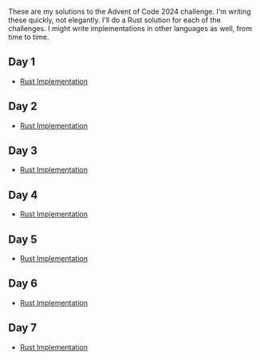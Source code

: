 These are my solutions to the Advent of Code 2024 challenge.  I'm writing these quickly, not elegantly.
I'll do a Rust solution for each of the challenges. I might write implementations in other languages
as well, from time to time.

Day 1
-----
* [Rust Implementation](https://github.com/marcus0x62/adventofcode-2024/blob/main/src/bin/day1.rs)

Day 2
-----
* [Rust Implementation](https://github.com/marcus0x62/adventofcode-2024/blob/main/src/bin/day2.rs)

Day 3
-----
* [Rust Implementation](https://github.com/marcus0x62/adventofcode-2024/blob/main/src/bin/day3.rs)

Day 4
-----
* [Rust Implementation](https://github.com/marcus0x62/adventofcode-2024/blob/main/src/bin/day4.rs)

Day 5
-----
* [Rust Implementation](https://github.com/marcus0x62/adventofcode-2024/blob/main/src/bin/day5.rs)

Day 6
-----
* [Rust Implementation](https://github.com/marcus0x62/adventofcode-2024/blob/main/src/bin/day6.rs)

Day 7
-----
* [Rust Implementation](https://github.com/marcus0x62/adventofcode-2024/blob/main/src/bin/day7.rs)
